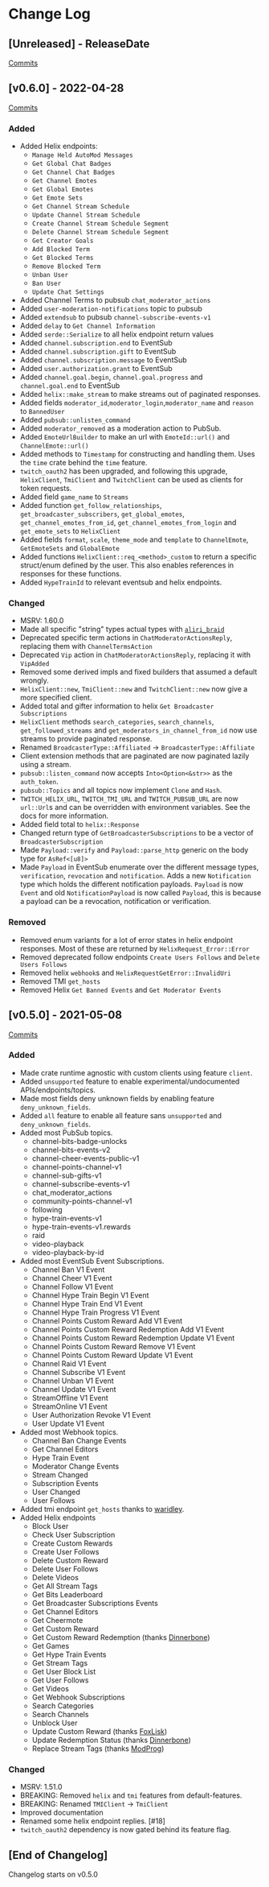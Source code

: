 # Change Log

<!-- next-header -->

## [Unreleased] - ReleaseDate

[Commits](https://github.com/Emilgardis/twitch_api2/compare/0.6.0...Unreleased)

## [v0.6.0] - 2022-04-28

[Commits](https://github.com/Emilgardis/twitch_api2/compare/0.5.0...v0.6.0)

### Added

* Added Helix endpoints:
  *  `Manage Held AutoMod Messages`
  *  `Get Global Chat Badges`
  *  `Get Channel Chat Badges`
  *  `Get Channel Emotes`
  *  `Get Global Emotes`
  *  `Get Emote Sets`
  *  `Get Channel Stream Schedule`
  *  `Update Channel Stream Schedule`
  *  `Create Channel Stream Schedule Segment`
  *  `Delete Channel Stream Schedule Segment`
  *  `Get Creator Goals`
  *  `Add Blocked Term`
  *  `Get Blocked Terms`
  *  `Remove Blocked Term`
  *  `Unban User`
  *  `Ban User`
  *  `Update Chat Settings`
* Added Channel Terms to pubsub `chat_moderator_actions`
* Added `user-moderation-notifications` topic to pubsub
* Added `extendsub` to pubsub `channel-subscribe-events-v1`
* Added `delay` to `Get Channel Information`
* Added `serde::Serialize` to all helix endpoint return values
* Added `channel.subscription.end` to EventSub
* Added `channel.subscription.gift` to EventSub
* Added `channel.subscription.message` to EventSub
* Added `user.authorization.grant` to EventSub
* Added `channel.goal.begin`, `channel.goal.progress` and `channel.goal.end` to EventSub
* Added `helix::make_stream` to make streams out of paginated responses.
* Added fields `moderator_id`,`moderator_login`,`moderator_name` and `reason` to `BannedUser`
* Added `pubsub::unlisten_command`
* Added `moderator_removed` as a moderation action to PubSub.
* Added `EmoteUrlBuilder` to make an url with `EmoteId::url()` and `ChannelEmote::url()`
* Added methods to `Timestamp` for constructing and handling them. Uses the `time` crate behind the `time` feature.
* `twitch_oauth2` has been upgraded, and following this upgrade, `HelixClient`, `TmiClient` and `TwitchClient` can be used as clients for token requests.
* Added field `game_name` to `Streams`
* Added function `get_follow_relationships`, `get_broadcaster_subscribers`, `get_global_emotes`, `get_channel_emotes_from_id`, `get_channel_emotes_from_login` and `get_emote_sets` to `HelixClient`
* Added fields `format`, `scale`, `theme_mode` and `template` to `ChannelEmote`, `GetEmoteSets` and `GlobalEmote`
* Added functions `HelixClient::req_<method>_custom` to return a specific struct/enum defined by the user. This also enables references in responses for these functions.
* Added `HypeTrainId` to relevant eventsub and helix endpoints.

### Changed

* MSRV: 1.60.0
* Made all specific "string" types actual types with [`aliri_braid`](https://crates.io/crates/aliri_braid)
* Deprecated specific term actions in `ChatModeratorActionsReply`, replacing them with `ChannelTermsAction`
* Deprecated `Vip` action in `ChatModeratorActionsReply`, replacing it with `VipAdded`
* Removed some derived impls and fixed builders that assumed a default wrongly.
* `HelixClient::new`, `TmiClient::new` and `TwitchClient::new` now give a more specified client.
* Added total and gifter information to helix `Get Broadcaster Subscriptions`
* `HelixClient` methods `search_categories`, `search_channels`, `get_followed_streams` and `get_moderators_in_channel_from_id` now use streams to provide paginated response. 
* Renamed `BroadcasterType::Affiliated` -> `BroadcasterType::Affiliate`
* Client extension methods that are paginated are now paginated lazily using a stream.
* `pubsub::listen_command` now accepts `Into<Option<&str>>` as the `auth_token`.
* `pubsub::Topics` and all topics now implement `Clone` and `Hash`.
* `TWITCH_HELIX_URL`, `TWITCH_TMI_URL` and `TWITCH_PUBSUB_URL` are now `url::Url`s and can be overridden with environment variables. See the docs for more information.
* Added field total to `helix::Response`
* Changed return type of `GetBroadcasterSubscriptions` to be a vector of `BroadcasterSubscription`
* Made `Payload::verify` and `Payload::parse_http` generic on the body type for `AsRef<[u8]>`
* Made `Payload` in EventSub enumerate over the different message types, `verification`, `revocation` and `notification`. Adds a new `Notification` type which holds the different notification payloads. `Payload` is now `Event` and old `NotificationPayload` is now called `Payload`, this is because a payload can be a revocation, notification or verification.

### Removed

* Removed enum variants for a lot of error states in helix endpoint responses. Most of these are returned by `HelixRequest_Error::Error`
* Removed deprecated follow endpoints `Create Users Follows` and `Delete Users Follows`
* Removed helix `webhook`s and `HelixRequestGetError::InvalidUri`
* Removed TMI `get_hosts`
* Removed Helix `Get Banned Events` and `Get Moderator Events`

## [v0.5.0] - 2021-05-08

[Commits](https://github.com/Emilgardis/twitch_api2/compare/v0.4.1...v0.5.0)

### Added

* Made crate runtime agnostic with custom clients using feature `client`.
* Added `unsupported` feature to enable experimental/undocumented APIs/endpoints/topics.
* Made most fields deny unknown fields by enabling feature `deny_unknown_fields`.
* Added `all` feature to enable all feature sans `unsupported` and `deny_unknown_fields`.
* Added most PubSub topics.
    - channel-bits-badge-unlocks
    - channel-bits-events-v2
    - channel-cheer-events-public-v1
    - channel-points-channel-v1
    - channel-sub-gifts-v1
    - channel-subscribe-events-v1
    - chat_moderator_actions
    - community-points-channel-v1
    - following
    - hype-train-events-v1
    - hype-train-events-v1.rewards
    - raid
    - video-playback
    - video-playback-by-id
* Added most EventSub Event Subscriptions.
    - Channel Ban V1 Event
    - Channel Cheer V1 Event
    - Channel Follow V1 Event
    - Channel Hype Train Begin V1 Event
    - Channel Hype Train End V1 Event
    - Channel Hype Train Progress V1 Event
    - Channel Points Custom Reward Add V1 Event
    - Channel Points Custom Reward Redemption Add V1 Event
    - Channel Points Custom Reward Redemption Update V1 Event
    - Channel Points Custom Reward Remove V1 Event
    - Channel Points Custom Reward Update V1 Event
    - Channel Raid V1 Event
    - Channel Subscribe V1 Event
    - Channel Unban V1 Event
    - Channel Update V1 Event
    - StreamOffline V1 Event
    - StreamOnline V1 Event
    - User Authorization Revoke V1 Event
    - User Update V1 Event
* Added most Webhook topics.
    - Channel Ban Change Events
    - Get Channel Editors
    - Hype Train Event
    - Moderator Change Events
    - Stream Changed
    - Subscription Events
    - User Changed
    - User Follows
* Added tmi endpoint `get_hosts` thanks to [waridley](https://github.com/Waridley).
* Added Helix endpoints
    - Block User
    - Check User Subscription
    - Create Custom Rewards
    - Create User Follows
    - Delete Custom Reward
    - Delete User Follows
    - Delete Videos
    - Get All Stream Tags
    - Get Bits Leaderboard
    - Get Broadcaster Subscriptions Events
    - Get Channel Editors
    - Get Cheermote
    - Get Custom Reward
    - Get Custom Reward Redemption (thanks [Dinnerbone](https://github.com/Dinnerbone))
    - Get Games
    - Get Hype Train Events
    - Get Stream Tags
    - Get User Block List
    - Get User Follows
    - Get Videos
    - Get Webhook Subscriptions
    - Search Categories
    - Search Channels
    - Unblock User
    - Update Custom Reward (thanks [FoxLisk](https://github.com/FoxLisk))
    - Update Redemption Status (thanks [Dinnerbone](https://github.com/Dinnerbone))
    - Replace Stream Tags (thanks [ModProg](https://github.com/ModProg))

### Changed

* MSRV: 1.51.0
* BREAKING: Removed `helix` and `tmi` features from default-features.
* BREAKING: Renamed `TMIClient` -> `TmiClient`
* Improved documentation
* Renamed some helix endpoint replies. [#18]
* `twitch_oauth2` dependency is now gated behind its feature flag.

## [End of Changelog] 

Changelog starts on v0.5.0